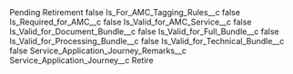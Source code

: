 <?xml version="1.0" encoding="UTF-8"?>
<CustomMetadata xmlns="http://soap.sforce.com/2006/04/metadata" xmlns:xsi="http://www.w3.org/2001/XMLSchema-instance" xmlns:xsd="http://www.w3.org/2001/XMLSchema">
    <label>Pending Retirement</label>
    <protected>false</protected>
    <values>
        <field>Is_For_AMC_Tagging_Rules__c</field>
        <value xsi:type="xsd:boolean">false</value>
    </values>
    <values>
        <field>Is_Required_for_AMC__c</field>
        <value xsi:type="xsd:boolean">false</value>
    </values>
    <values>
        <field>Is_Valid_for_AMC_Service__c</field>
        <value xsi:type="xsd:boolean">false</value>
    </values>
    <values>
        <field>Is_Valid_for_Document_Bundle__c</field>
        <value xsi:type="xsd:boolean">false</value>
    </values>
    <values>
        <field>Is_Valid_for_Full_Bundle__c</field>
        <value xsi:type="xsd:boolean">false</value>
    </values>
    <values>
        <field>Is_Valid_for_Processing_Bundle__c</field>
        <value xsi:type="xsd:boolean">false</value>
    </values>
    <values>
        <field>Is_Valid_for_Technical_Bundle__c</field>
        <value xsi:type="xsd:boolean">false</value>
    </values>
    <values>
        <field>Service_Application_Journey_Remarks__c</field>
        <value xsi:nil="true"/>
    </values>
    <values>
        <field>Service_Application_Journey__c</field>
        <value xsi:type="xsd:string">Retire</value>
    </values>
</CustomMetadata>
